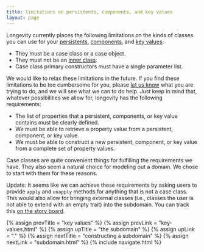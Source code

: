 ```yaml
---
title: limitations on persistents, components, and key values
layout: page
---
```


Longevity currently places the following limitations on the kinds of
classes you can use for your [persistents](persistents.html),
[components](components.html), and [key values](key-values.html):

- They must be a case class or a case object.
- They must not be an [inner class](http://docs.scala-lang.org/tutorials/tour/inner-classes.html).
- Case class primary constructors must have a single parameter list.

We would like to relax these limitations in the future. If you find
these limitations to be too cumbersome for you, please [let us
know](http://longevityframework.github.io/longevity/discussions.html)
what you are trying to do, and we will see what we can to do help.
Just keep in mind that, whatever possibilities we allow for, longevity
has the following requirements:

- The list of properties that a persistent, components, or key value
  contains must be clearly defined.
- We must be able to retrieve a property value from a persistent,
  component, or key value.
- We must be able to construct a new persistent, component, or key
  value from a complete set of property values.

Case classes are quite convenient things for fulfilling the
requirements we have. They also seem a natural choice for modeling out
a domain. We chose to start with them for these reasons.

Update: It seems like we can achieve these requirements by asking
users to provide `apply` and `unapply` methods for anything that is
not a case class. This would also allow for bringing external classes
(i.e., classes the user is not able to extend with an empty trait)
into the subdomain. You can track this [on the story
board](https://www.pivotaltracker.com/story/show/133617199).

{% assign prevTitle = "key values" %}
{% assign prevLink  = "key-values.html" %}
{% assign upTitle   = "the subdomain" %}
{% assign upLink    = "." %}
{% assign nextTitle = "constructing a subdomain" %}
{% assign nextLink  = "subdomain.html" %}
{% include navigate.html %}
